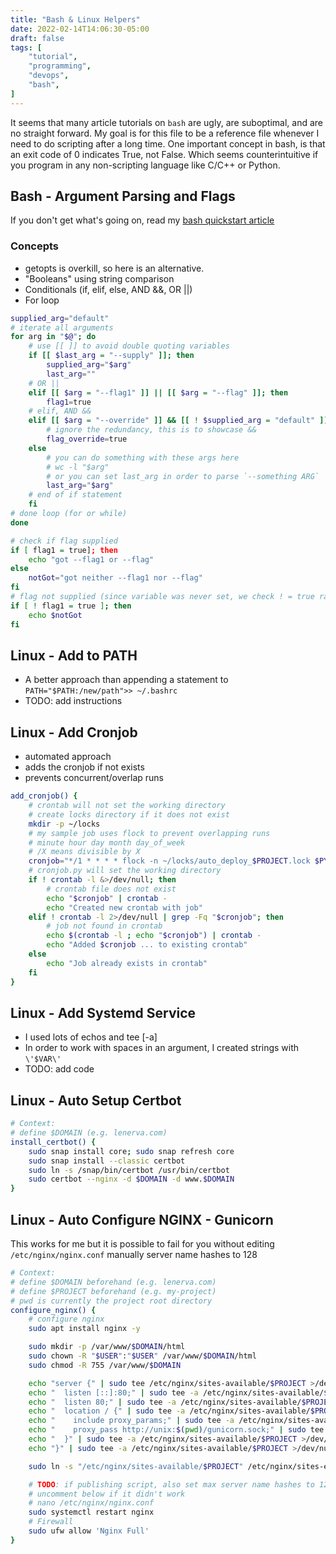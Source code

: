 ```yaml
---
title: "Bash & Linux Helpers"
date: 2022-02-14T14:06:30-05:00
draft: false
tags: [
    "tutorial",
    "programming",
    "devops",
    "bash",
]
---
```


It seems that many article tutorials on `bash` are ugly, are suboptimal, and are no straight forward.
My goal is for this file to be a reference file whenever I need to do scripting after a long time.
One important concept in bash, is that an exit code of 0 indicates True, not False. Which seems counterintuitive if you program in
any non-scripting language like C/C++ or Python.

## Bash - Argument Parsing and Flags

If you don't get what's going on, read my [bash quickstart article](/posts/bash-quickstart.md)

### Concepts

- getopts is overkill, so here is an alternative.
- "Booleans" using string comparison
- Conditionals (if, elif, else, AND &&, OR ||)
- For loop

```bash
supplied_arg="default"
# iterate all arguments
for arg in "$@"; do
    # use [[ ]] to avoid double quoting variables
    if [[ $last_arg = "--supply" ]]; then
        supplied_arg="$arg"
        last_arg=""
    # OR ||
    elif [[ $arg = "--flag1" ]] || [[ $arg = "--flag" ]]; then
        flag1=true
    # elif, AND &&
    elif [[ $arg = "--override" ]] && [[ ! $supplied_arg = "default" ]]; then
        # ignore the redundancy, this is to showcase &&
        flag_override=true
    else
        # you can do something with these args here
        # wc -l "$arg"
        # or you can set last_arg in order to parse `--something ARG`
        last_arg="$arg"
    # end of if statement
    fi
# done loop (for or while)
done

# check if flag supplied
if [ flag1 = true]; then
    echo "got --flag1 or --flag"
else
    notGot="got neither --flag1 nor --flag"
fi
# flag not supplied (since variable was never set, we check ! = true rather than = false)
if [ ! flag1 = true ]; then
    echo $notGot
fi
```

## Linux - Add to PATH

- A better approach than appending a statement to `PATH="$PATH:/new/path">> ~/.bashrc`
- TODO: add instructions

## Linux - Add Cronjob

- automated approach
- adds the cronjob if not exists
- prevents concurrent/overlap runs

```bash
add_cronjob() {
    # crontab will not set the working directory
    # create locks directory if it does not exist
    mkdir -p ~/locks
    # my sample job uses flock to prevent overlapping runs
    # minute hour day month day_of_week
    # /X means divisible by X
    cronjob="*/1 * * * * flock -n ~/locks/auto_deploy_$PROJECT.lock $PYTHON $(pwd)/cronjob.py"
    # cronjob.py will set the working directory
    if ! crontab -l &>/dev/null; then
        # crontab file does not exist
        echo "$cronjob" | crontab -
        echo "Created new crontab with job"
    elif ! crontab -l 2>/dev/null | grep -Fq "$cronjob"; then
        # job not found in crontab
        echo $(crontab -l ; echo "$cronjob") | crontab -
        echo "Added $cronjob ... to existing crontab"
    else
        echo "Job already exists in crontab"
    fi
}
```

## Linux - Add Systemd Service

- I used lots of echos and tee \[-a]
- In order to work with spaces in an argument, I created strings with `\'$VAR\'`
- TODO: add code

## Linux - Auto Setup Certbot

```bash
# Context:
# define $DOMAIN (e.g. lenerva.com)
install_certbot() {
    sudo snap install core; sudo snap refresh core
    sudo snap install --classic certbot
    sudo ln -s /snap/bin/certbot /usr/bin/certbot
    sudo certbot --nginx -d $DOMAIN -d www.$DOMAIN
}
```

## Linux - Auto Configure NGINX - Gunicorn

This works for me but it is possible to fail for you without editing `/etc/nginx/nginx.conf` manually server name hashes to 128

```bash
# Context:
# define $DOMAIN beforehand (e.g. lenerva.com)
# define $PROJECT beforehand (e.g. my-project)
# pwd is currently the project root directory
configure_nginx() {
    # configure nginx
    sudo apt install nginx -y

    sudo mkdir -p /var/www/$DOMAIN/html
    sudo chown -R "$USER":"$USER" /var/www/$DOMAIN/html
    sudo chmod -R 755 /var/www/$DOMAIN

    echo "server {" | sudo tee /etc/nginx/sites-available/$PROJECT >/dev/null
    echo "  listen [::]:80;" | sudo tee -a /etc/nginx/sites-available/$PROJECT >/dev/null
    echo "  listen 80;" | sudo tee -a /etc/nginx/sites-available/$PROJECT >/dev/null
    echo "  location / {" | sudo tee -a /etc/nginx/sites-available/$PROJECT >/dev/null
    echo "    include proxy_params;" | sudo tee -a /etc/nginx/sites-available/$PROJECT >/dev/null
    echo "    proxy_pass http://unix:$(pwd)/gunicorn.sock;" | sudo tee -a /etc/nginx/sites-available/$PROJECT >/dev/null
    echo "  }" | sudo tee -a /etc/nginx/sites-available/$PROJECT >/dev/null
    echo "}" | sudo tee -a /etc/nginx/sites-available/$PROJECT >/dev/null

    sudo ln -s "/etc/nginx/sites-available/$PROJECT" /etc/nginx/sites-enabled

    # TODO: if publishing script, also set max server name hashes to 128 in /etc/nginx/nginx.conf
    # uncomment below if it didn't work
    # nano /etc/nginx/nginx.conf
    sudo systemctl restart nginx
    # Firewall
    sudo ufw allow 'Nginx Full'
}
```
